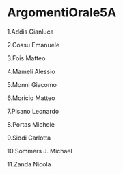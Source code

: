 # ArgomentiOrale5A

1.Addis Gianluca 

2.Cossu Emanuele

3.Fois Matteo

4.Mameli Alessio

5.Monni Giacomo

6.Moricio Matteo

7.Pisano Leonardo

8.Portas Michele

9.Siddi Carlotta

10.Sommers J. Michael

11.Zanda Nicola
